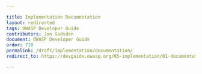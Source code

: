 ```yaml
---

title: Implementation Documentation
layout: redirected
tags: OWASP Developer Guide
contributors: Jon Gadsden
document: OWASP Developer Guide
order: 710
permalink: /draft/implementation/documentation/
redirect_to: https://devguide.owasp.org/05-implementation/01-documentation/

---
```

